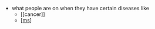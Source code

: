 - what people are on when they have certain diseases like
	- [[cancer]]
	- [[ms]]

[//begin]: # "Autogenerated link references for markdown compatibility"
[ms]: ms.md "ms"
[//end]: # "Autogenerated link references"